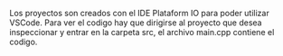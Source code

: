 Los proyectos son creados con el IDE Plataform IO para poder utilizar VSCode.
Para ver el codigo hay que dirigirse al proyecto que desea inspeccionar y entrar
en la carpeta src, el archivo main.cpp contiene el codigo.
